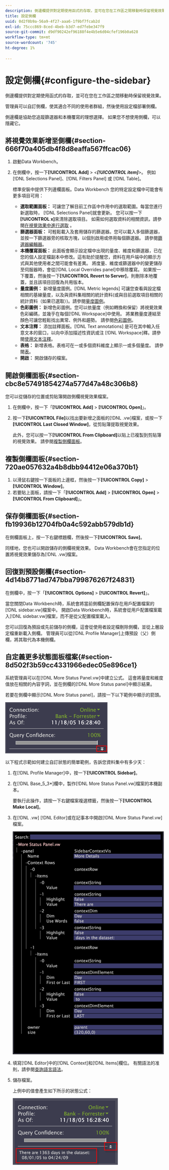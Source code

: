 ```yaml
---
description: 側邊欄提供對定期使用函式的存取，並可在您在工作區之間移動時保留視覺效果。
title: 設定側欄
uuid: 0d2f0b9a-56a9-4f27-aaa6-1f9bf7fcab2d
exl-id: 75ccc869-8ced-4beb-b3d7-ed7febe347f9
source-git-commit: d9df90242ef96188f4e4b5e6d04cfef196b0a628
workflow-type: tm+mt
source-wordcount: '745'
ht-degree: 1%

---
```


# 設定側欄{#configure-the-sidebar}

側邊欄提供對定期使用函式的存取，並可在您在工作區之間移動時保留視覺效果。

管理員可以自訂側欄，使其適合不同的使用者群組，然後使用設定檔部署側欄。

側邊欄是協助您追蹤篩選器和本機覆寫的理想選擇。 如果您不想使用側欄，可以隱藏它。

## 將視覺效果新增至側欄{#section-666f70a405db4f8d8eaffa567ffcac06}

1. 啟動Data Workbench。
1. 在側欄中，按一下&#x200B;**[!UICONTROL Add]** > *&lt;**[!UICONTROL item]**>*。 例如 [!DNL Selections Panel]、[!DNL Filters Panel] 或 [!DNL Table]。

   標準安裝中提供下列邊欄面板。Data Workbench 您的特定設定檔中可能會有更多項目可用：

   * **選取範圍面板：** 可讓您了解目前工作區中作用中的選取範圍。每當您進行新選取時， [!DNL Selections Panel]就會更新。 您可以按一下&#x200B;**[!UICONTROL x]**&#x200B;來清除選取項目。 如需如何選取資料的相關資訊，請參閱[在視覺效果中進行選取](../../home/c-get-started/c-vis/c-sel-vis/c-sel-vis.md#concept-012870ec22c7476e9afbf3b8b2515746) 。
   * **篩選器面板：** 可輕鬆載入及套用儲存的篩選器。您可以載入多個篩選器，並按一下篩選器旁的核取方塊，以個別啟用或停用每個篩選器。 請參閱[篩選器編輯器](../../home/c-get-started/c-analysis-vis/c-filter-editors/c-filter-editors.md#concept-2f343ecbed8240f18b0c1f1eccef11e3)。
   * **本機覆寫面板：** 此面板會顯示設定檔中出現的量度、維度和篩選器，已在您的個人設定檔副本中修改。這有助於提醒您，資料在用戶端中的顯示方式與其他使用者之間可能會有差異。 將度量、維度或篩選器中的變更儲存至伺服器時，會從[!DNL Local Overrides panel]中移除覆寫。 如果按一下覆蓋，然後按一下&#x200B;**[!UICONTROL Revert to Server]**，則刪除本地覆蓋，並且該項目回復為共用版本。
   * **量度圖例：** 新增量度圖例。[!DNL Metric legends] 可讓您查看與設定檔相關的基線量度，以及與資料集相關的統計資料(或與目前選取項目相關的統計資料（如果已選取）)。請參閱[量度圖例](../../home/c-get-started/c-analysis-vis/c-legends/c-metric-leg.md#concept-e7195bc8f7844ae295bda3a88b028d5b)。
   * **色彩圖例：** 新增色彩圖例。您可以依量度（例如轉換和保留）將視覺效果色彩編碼，並幾乎在每個[!DNL Workspace]中使用。 將業務量度連結至顏色可讓您輕鬆找出異常、例外和趨勢。 請參閱[色彩圖例](../../home/c-get-started/c-analysis-vis/c-legends/c-color-leg.md#concept-f84d51dc0d6547f981d0642fc2d01358)。
   * **文本注釋：** 添加註釋面板。[!DNL Text annotations] 是可在其中輸入任意文本的窗口，以向中添加描述性資訊或注 [!DNL Workspace]釋。請參閱[使用文本注釋](../../home/c-get-started/c-analysis-vis/c-annots/c-text-annots.md#concept-55b4aa3e0c58470b8e3c9d452e12a777)。
   * **表格：** 新增表格。表格可在一或多個資料維度上顯示一或多個量度。 請參閱[表](../../home/c-get-started/c-analysis-vis/c-tables/c-tables.md#concept-c632cb8ad9724f90ac5c294d52ae667f)。
   * **開啟：** 開啟儲存的檔案。

## 開啟側欄面板{#section-cbc8e57491854274a577d47a48c306b8}

您可以從儲存的位置或剪貼簿開啟側欄視覺效果檔案。

1. 在側欄中，按一下「**[!UICONTROL Add]** > **[!UICONTROL Open]**」。
1. 按一下&#x200B;**[!UICONTROL File]**&#x200B;以找出要新增之面板的[!DNL .vw]檔案，或按一下&#x200B;**[!UICONTROL Last Closed Window]**，從剪貼簿提取視覺效果。

   此外，您可以按一下&#x200B;**[!UICONTROL From Clipboard]**&#x200B;以貼上已複製到剪貼簿的視覺效果。 請參閱[複製側欄面板](../../home/c-get-started/c-config-sidebar.md#section-720ae057632a4b8dbb94412e06a370b1)。

## 複製側欄面板{#section-720ae057632a4b8dbb94412e06a370b1}

1. 以滑鼠右鍵按一下面板的上邊框，然後按一下&#x200B;**[!UICONTROL Copy]** > **[!UICONTROL Window]**。
1. 若要貼上面板，請按一下「**[!UICONTROL Add]** > **[!UICONTROL Open]** > **[!UICONTROL From Clipboard]**」。

## 保存側欄面板{#section-fb19936b12704fb0a4c592abb579db1d}

在側欄面板上，按一下右鍵標題欄，然後按一下&#x200B;**[!UICONTROL Save]**。

同樣地，您也可以開啟儲存的側欄視覺效果。 Data Workbench會在您指定的位置將視覺效果儲存為[!DNL .vw]檔案。

## 回復到預設側欄{#section-4d14b8771ad747bba799876267f24831}

在側欄中，按一下「**[!UICONTROL Options]** > **[!UICONTROL Revert]**」。

當您關閉Data Workbench時，系統會將當前側欄配置保存在用戶配置檔案的[!DNL sidebar.vw]檔案中。 開啟Data Workbench時，系統會從用戶配置檔案載入[!DNL sidebar.vw]檔案，而不是從父配置檔案載入。

您可以回復為預設或先前儲存的側欄，這會從使用者設定檔刪除側欄，並從上層設定檔重新載入側欄。 管理員可以從[!DNL Profile Manager]上傳預設（父）側欄，將其取代為本機側欄。

## 自定義更多狀態面板檔案{#section-8d502f3b59cc4331966edec05e896ce1}

系統管理員可以在[!DNL More Status Panel.vw]中建立公式。 這會將量度和維度值放在相關的內容字詞，並在側欄的[!DNL More Status panel]中顯示結果。

若要在側欄中顯示[!DNL More Status panel]，請按一下以下範例中顯示的箭頭。

![](assets/more_status_panel_arrows.png)

以下程式示範如何建立自訂狀態的簡單範例，告訴您資料集中有多少天：

1. 在[!DNL Profile Manager]中，按一下&#x200B;**[!UICONTROL Sidebar\]**。

1. 在[!DNL Base_5_3*]欄中，製作[!DNL More Status Panel.vw]檔案的本機副本。

   要執行此操作，請按一下右鍵檔案複選標籤，然後按一下&#x200B;**[!UICONTROL Make Local]**。

1. 在[!DNL .vw] [!DNL Editor]或在記事本中開啟[!DNL More Status Panel.vw]檔案。

   ![](assets/more_status_panel_file.png)

1. 填寫[!DNL Editor]中的[!DNL Context]和[!DNL Items]欄位。 有關語法的准則，請參閱[查詢語言語法](../../home/c-get-started/c-qry-lang-syntx/c-qry-lang-syntx.md#concept-15d1d3f5164a47d49468c5acb7299d9f)。

1. 儲存檔案。

   上例中的值會產生如下所示的狀態公式：

   ![](assets/more_status_panel.png)
